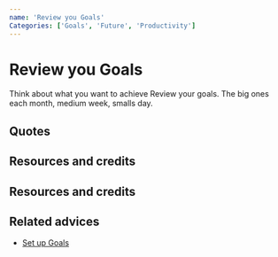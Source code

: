 ```yaml
---
name: 'Review you Goals'
Categories: ['Goals', 'Future', 'Productivity']
---
```

# Review you Goals

Think about what you want to achieve
Review your goals. The big ones each month, medium week, smalls day.

## Quotes

## Resources and credits

## Resources and credits

## Related advices

- [Set up Goals](../Set%20up%20Goals)
